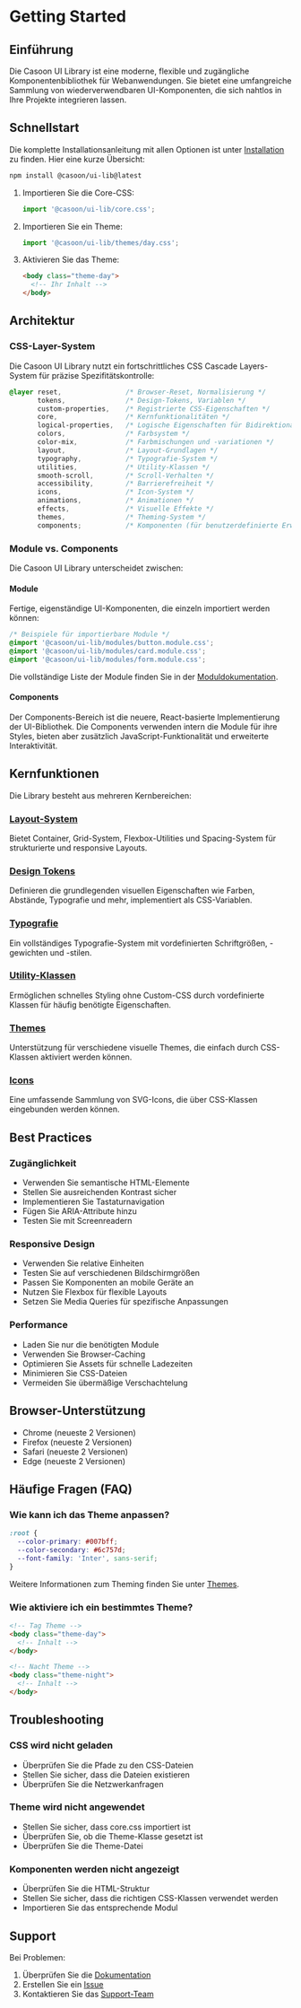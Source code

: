 # Getting Started

## Einführung

Die Casoon UI Library ist eine moderne, flexible und zugängliche Komponentenbibliothek für Webanwendungen. Sie bietet eine umfangreiche Sammlung von wiederverwendbaren UI-Komponenten, die sich nahtlos in Ihre Projekte integrieren lassen.

## Schnellstart

Die komplette Installationsanleitung mit allen Optionen ist unter [Installation](/getting-started/installation) zu finden. Hier eine kurze Übersicht:

```bash
npm install @casoon/ui-lib@latest
```

1. Importieren Sie die Core-CSS:
   ```js
   import '@casoon/ui-lib/core.css';
   ```

2. Importieren Sie ein Theme:
   ```js
   import '@casoon/ui-lib/themes/day.css';
   ```

3. Aktivieren Sie das Theme:
   ```html
   <body class="theme-day">
     <!-- Ihr Inhalt -->
   </body>
   ```

## Architektur

### CSS-Layer-System

Die Casoon UI Library nutzt ein fortschrittliches CSS Cascade Layers-System für präzise Spezifitätskontrolle:

```css
@layer reset,                /* Browser-Reset, Normalisierung */
       tokens,               /* Design-Tokens, Variablen */
       custom-properties,    /* Registrierte CSS-Eigenschaften */
       core,                 /* Kernfunktionalitäten */
       logical-properties,   /* Logische Eigenschaften für Bidirektionalität */
       colors,               /* Farbsystem */
       color-mix,            /* Farbmischungen und -variationen */
       layout,               /* Layout-Grundlagen */
       typography,           /* Typografie-System */
       utilities,            /* Utility-Klassen */
       smooth-scroll,        /* Scroll-Verhalten */
       accessibility,        /* Barrierefreiheit */
       icons,                /* Icon-System */
       animations,           /* Animationen */
       effects,              /* Visuelle Effekte */
       themes,               /* Theming-System */
       components;           /* Komponenten (für benutzerdefinierte Erweiterungen) */
```

### Module vs. Components

Die Casoon UI Library unterscheidet zwischen:

#### Module

Fertige, eigenständige UI-Komponenten, die einzeln importiert werden können:

```css
/* Beispiele für importierbare Module */
@import '@casoon/ui-lib/modules/button.module.css';
@import '@casoon/ui-lib/modules/card.module.css';
@import '@casoon/ui-lib/modules/form.module.css';
```

Die vollständige Liste der Module finden Sie in der [Moduldokumentation](/modules/).

#### Components

Der Components-Bereich ist die neuere, React-basierte Implementierung der UI-Bibliothek. Die Components verwenden intern die Module für ihre Styles, bieten aber zusätzlich JavaScript-Funktionalität und erweiterte Interaktivität.

## Kernfunktionen

Die Library besteht aus mehreren Kernbereichen:

### [Layout-System](/getting-started/layout)
Bietet Container, Grid-System, Flexbox-Utilities und Spacing-System für strukturierte und responsive Layouts.

### [Design Tokens](/getting-started/tokens)
Definieren die grundlegenden visuellen Eigenschaften wie Farben, Abstände, Typografie und mehr, implementiert als CSS-Variablen.

### [Typografie](/getting-started/typography)
Ein vollständiges Typografie-System mit vordefinierten Schriftgrößen, -gewichten und -stilen.

### [Utility-Klassen](/getting-started/utilities)
Ermöglichen schnelles Styling ohne Custom-CSS durch vordefinierte Klassen für häufig benötigte Eigenschaften.

### [Themes](/getting-started/themes)
Unterstützung für verschiedene visuelle Themes, die einfach durch CSS-Klassen aktiviert werden können.

### [Icons](/getting-started/iconsets)
Eine umfassende Sammlung von SVG-Icons, die über CSS-Klassen eingebunden werden können.

## Best Practices

### Zugänglichkeit
- Verwenden Sie semantische HTML-Elemente
- Stellen Sie ausreichenden Kontrast sicher
- Implementieren Sie Tastaturnavigation
- Fügen Sie ARIA-Attribute hinzu
- Testen Sie mit Screenreadern

### Responsive Design
- Verwenden Sie relative Einheiten
- Testen Sie auf verschiedenen Bildschirmgrößen
- Passen Sie Komponenten an mobile Geräte an
- Nutzen Sie Flexbox für flexible Layouts
- Setzen Sie Media Queries für spezifische Anpassungen

### Performance
- Laden Sie nur die benötigten Module
- Verwenden Sie Browser-Caching
- Optimieren Sie Assets für schnelle Ladezeiten
- Minimieren Sie CSS-Dateien
- Vermeiden Sie übermäßige Verschachtelung

## Browser-Unterstützung

- Chrome (neueste 2 Versionen)
- Firefox (neueste 2 Versionen)
- Safari (neueste 2 Versionen)
- Edge (neueste 2 Versionen)

## Häufige Fragen (FAQ)

### Wie kann ich das Theme anpassen?

```css
:root {
  --color-primary: #007bff;
  --color-secondary: #6c757d;
  --font-family: 'Inter', sans-serif;
}
```

Weitere Informationen zum Theming finden Sie unter [Themes](/getting-started/themes).

### Wie aktiviere ich ein bestimmtes Theme?

```html
<!-- Tag Theme -->
<body class="theme-day">
  <!-- Inhalt -->
</body>

<!-- Nacht Theme -->
<body class="theme-night">
  <!-- Inhalt -->
</body>
```

## Troubleshooting

### CSS wird nicht geladen
- Überprüfen Sie die Pfade zu den CSS-Dateien
- Stellen Sie sicher, dass die Dateien existieren
- Überprüfen Sie die Netzwerkanfragen

### Theme wird nicht angewendet
- Stellen Sie sicher, dass core.css importiert ist
- Überprüfen Sie, ob die Theme-Klasse gesetzt ist
- Überprüfen Sie die Theme-Datei

### Komponenten werden nicht angezeigt
- Überprüfen Sie die HTML-Struktur
- Stellen Sie sicher, dass die richtigen CSS-Klassen verwendet werden
- Importieren Sie das entsprechende Modul

## Support

Bei Problemen:
1. Überprüfen Sie die [Dokumentation](https://github.com/casoon/ui-lib)
2. Erstellen Sie ein [Issue](https://github.com/casoon/ui-lib/issues)
3. Kontaktieren Sie das [Support-Team](mailto:support@casoon.com) 